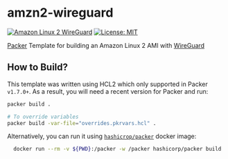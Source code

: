 # amzn2-wireguard
[![Amazon Linux 2 WireGuard](https://github.com/zmingxie/amzn2-wireguard-ami/workflows/Amazon%20Linux%202%20WireGuard%20AMI%20Build/badge.svg?branch=master)](https://github.com/zmingxie/amzn2-wireguard-ami/actions)
[![License: MIT](https://img.shields.io/badge/License-MIT-blue.svg)](https://opensource.org/licenses/MIT)

[Packer](https://www.packer.io/) Template for building an Amazon Linux 2 AMI with [WireGuard](https://www.wireguard.com/)


## How to Build?

This template was written using HCL2 which only supported in Packer `v1.7.0+`. As a result, you will need a recent version for Packer and run:
```bash
packer build .

# To override variables
packer build -var-file="overrides.pkrvars.hcl" .
```

Alternatively, you can run it using [`hashicrop/packer`](https://hub.docker.com/r/hashicorp/packer/) docker image:
```bash
  docker run --rm -v ${PWD}:/packer -w /packer hashicorp/packer build .
```
